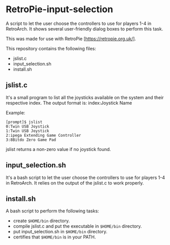# RetroPie-input-selection
A script to let the user choose the controllers to use for players 1-4 in RetroArch. It shows several user-friendly dialog boxes to perform this task.

This was made for use with RetroPie [https://retropie.org.uk/].

This repository contains the following files:
- jslist.c
- input_selection.sh
- install.sh

## jslist.c
It's a small program to list all the joysticks available on the system and their respective index. The output format is:
index:Joystick Name

Example:
```Example:
[prompt]$ jslist
0:Twin USB Joystick
1:Twin USB Joystick
2:ipega Extending Game Controller
3:8Bitdo Zero Game Pad
```
jslist returns a non-zero value if no joystick found.


## input_selection.sh
It's a bash script to let the user choose the controllers to use for players 1-4 in RetroArch. It relies on the output of the jslist.c to work properly.


## install.sh
A bash script to perform the following tasks:
- create `$HOME/bin` directory.
- compile jslist.c and put the executable in `$HOME/bin` directory.
- put input_selection.sh in `$HOME/bin` directory.
- certifies that `$HOME/bin` is in your PATH.
